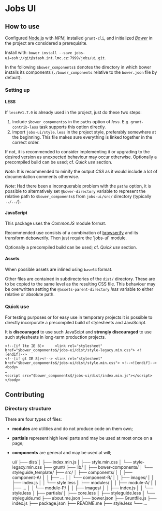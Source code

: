 # Jobs UI

## How to use

Configured [Node.js](http://nodejs.org/) with *NPM*, installed `grunt-cli`,
and initialized [*Bower*](http://bower.io/) in the project are considered a
prerequisite.

Install with:
`bower install --save jobs-ui=ssh://git@stash.int.lmc.cz:7999/jobs/ui.git`.

In the following `$bower_components$` denotes the directory in which bower
installs its components (`./bower_components` relative to the `bower.json` file
by default).

### Setting up

#### LESS
If `less#v1.7.0` is already used in the project, just do these two steps:

1.  Include `$bower_components$` in the `paths` option of *less*. E.g.
    `grunt-contrib-less` task supports this option directly.
2.  Import `jobs-ui/style.less` in the project style, preferably somewhere at
    the beginning. This file makes sure everything is linked together in the
    correct order.

If not, it is recommended to consider implementing it or upgrading to the
desired version as unexpected behaviour may occur otherwise.
Optionally a precompiled build can be used; cf. *Quick use* section.

*Note*: It is recommended to minify the output *CSS* as it would include a lot
of documentation comments otherwise.

*Note*: Had there been a inconquerable problem with the `paths` option, it is
possible to alternatively set `@bower-directory` variable to represent the
relative path to `$bower_components$` from `jobs-ui/src/` directory
(typically `../../`).

#### JavaScript

This package uses the *CommonJS* module format.

Recommended use consists of a combination of [browserify](http://browserify.org/)
and its transform [debowerify](https://github.com/eugeneware/debowerify).
Then just require the 'jobs-ui' module.

Optionally a precompiled build can be used; cf. *Quick use* section.

#### Assets

When possible assets are inlined using `base64` format.

Other files are contained in subdirectories of the `dist/` directory.
These are to be copied to the same level as the resulting CSS file.
This behaviour may be overwritten setting the `@assets-parent-directory` *less*
variable to either relative or absolute path.

### Quick use

For testing purposes or for easy use in temporary projects it is possible to
directly incorporate a precompiled build of stylesheets and JavaScript.

It is **discouraged** to use such JavaScipt and **strongly discouraged** to use
such stylesheets in long-term production projects.

    <!--[if lte IE 8]>     <link rel="stylesheet" href="$bower_components$/jobs-ui/dist/style-legacy.min.css"> <![endif]-->
    <!--[if gt IE 8]><!--> <link rel="stylesheet" href="$bower_components$/jobs-ui/dist/style.min.css"> <!--<![endif]-->
    <body>
    …
    <script src="$bower_components$/jobs-ui/dist/index.min.js"></script>
    </body>

## Contributing

### Directory structure

There are four types of files:

*   **modules** are utilities and do not produce code on them own;
*   **partials** represent high level parts and may be used at most once on a page;
*   **components** are general and may be used at will;

    ui/
    ├── dist/
    │   ├── index.min.js
    │   ├── style.min.css
    │   └── style-legacy.min.css
    ├── grunt/
    ├── lib/
    │   ├── bower-components/
    │   └── styleguide_template/
    ├── src/
    │   ├── components/
    │   │   ├── component-A/
    │   │   ├── …
    │   │   └── component-R/
    │   │       ├── images/
    │   │       ├── index.js
    │   │       └── style.less
    │   ├── modules/
    │   │   ├── module-A/
    │   │   ├── …
    │   │   └── module-P/
    │   │       ├── images/
    │   │       ├── index.js
    │   │       └── style.less
    │   ├── partials/
    │   ├── core.less
    │   ├── styleguide.less
    │   └── styleguide.md
    ├── about.me.json
    ├── bower.json
    ├── Gruntfile.js
    ├── index.js
    ├── package.json
    ├── README.me
    ├── style.less
    └── …